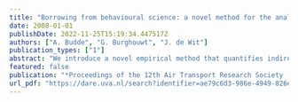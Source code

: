 ```yaml
---
title: "Borrowing from behavioural science: a novel method for the analysis of indirect temporal connectivity at airport hubs"
date: 2008-01-01
publishDate: 2022-11-25T15:19:34.447517Z
authors: ["A. Budde", "G. Burghouwt", "J. de Wit"]
publication_types: ["1"]
abstract: "We introduce a novel empirical method that quantifies indirect temporal connectivity at airport hubs and overcomes certain limitations of existing methodology. Employing a pattern recognition algorithm, originally developed for behavioural research, we analysed schedules at Frankfurt and London Stansted airports in 2007. By employing our model in a comparative analysis, we demonstrate schedule coordination effects."
featured: false
publication: "*Proceedings of the 12th Air Transport Research Society (ATRS) World Conference*"
url_pdf: "https://dare.uva.nl/search?identifier=ae79c6d3-986e-4949-826e-e8a873c5d399"
---
```


